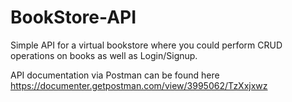 # BookStore-API

Simple API for a virtual bookstore where you could perform CRUD operations on books as well as Login/Signup.

API documentation via Postman can be found here https://documenter.getpostman.com/view/3995062/TzXxjxwz
